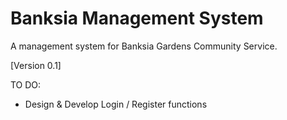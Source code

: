 # Banksia Management System

A management system for Banksia Gardens Community Service.

[Version 0.1]

TO DO:
- Design & Develop Login / Register functions